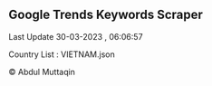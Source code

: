 

## Google Trends Keywords Scraper 
 
Last Update 30-03-2023 , 06:06:57

Country List :
VIETNAM.json



© Abdul Muttaqin 
